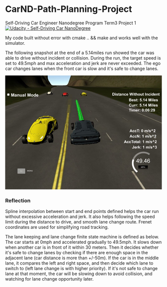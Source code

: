 # CarND-Path-Planning-Project
Self-Driving Car Engineer Nanodegree Program Term3 Project 1
[![Udacity - Self-Driving Car NanoDegree](https://s3.amazonaws.com/udacity-sdc/github/shield-carnd.svg)](http://www.udacity.com/drive)
   
My code built without error with cmake .. && make and works well with the simulator. 

The following snapshot at the end of a 5.14miles run showed the car was able to drive without incident or collision. During the run, the target speed is set to 49.5mph and max acceleration and jerk are never exceeded.  The ego car changes lanes when the front car is slow and it's safe to change lanes. 

![final snapshot](./path_run_6mins.JPG) 

### Reflection 
Spline interpolation between start and end points defined helps the car run without excessive acceleration and jerk. It also helps following the speed limit during the distance to drive, and smooth lane change route. Frenet coordinates are used for simplifying road tracking.  

The lane keeping and lane change finite state machine is defined as below. The car starts at 0mph and accelerated gradually to 49.5mph. It slows down when another car is in front of it within 30 meters. Then it decides whether it's safe to change lanes by checking if there are enough space in the adjacent lane (car distance is more than +/-50m). If the car is in the middle lane, it compares the left and right space, and then decide which lane to switch to (left lane change is with higher priority). If it's not safe to change lane at that moment, the car will be slowing down to avoid collision, and watching for lane change opportunity later. 



